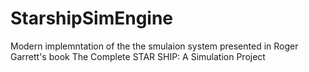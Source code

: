 StarshipSimEngine
=================

Modern implemntation of the the smulaion system presented in Roger Garrett's book The Complete STAR SHIP: A Simulation Project
